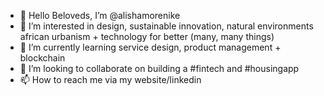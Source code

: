 - 👋 Hello Beloveds, I’m @alishamorenike
- 👀 I’m interested in design, sustainable innovation, natural environments african urbanism + technology for better (many, many things)
- 🌱 I’m currently learning service design, product management + blockchain
- 💞️ I’m looking to collaborate on building a #fintech and #housingapp
- 📫 How to reach me via my website/linkedin

<!---
alishamorenike/alishamorenike is a ✨ special ✨ repository because its `README.md` (this file) appears on your GitHub profile.
You can click the Preview link to take a look at your changes.
--->
